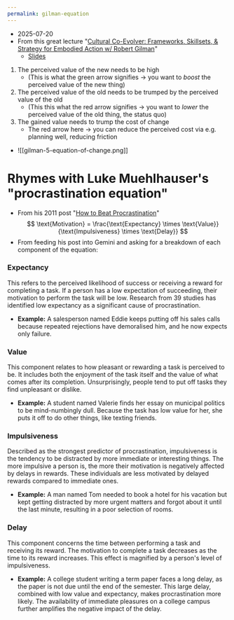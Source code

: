 ```yaml
---
permalink: gilman-equation
---
```


- 2025-07-20
- From this great lecture "[Cultural Co-Evolver: Frameworks, Skillsets, & Strategy for Embodied Action w/ Robert Gilman](https://www.youtube.com/watch?v=QYQK8m_EZLc&t=2s)"
	- [Slides](https://drive.google.com/drive/u/0/folders/1m6--qRLMuGg1zmm4VKeQ3DkpO87YRRqb)

1. The perceived value of the new needs to be high
	- (This is what the green arrow signifies → you want to *boost* the perceived value of the new thing)
2. The perceived value of the old needs to be trumped by the perceived value of the old
	- (This this what the red arrow signifies → you want to *lower* the perceived value of the old thing, the status quo)
3. The gained value needs to trump the cost of change
	- The red arrow here → you can reduce the perceived cost via e.g. planning well, reducing friction
- ![[gilman-5-equation-of-change.png]]
# Rhymes with Luke Muehlhauser's "procrastination equation"
- From his 2011 post "[How to Beat Procrastination](https://www.lesswrong.com/posts/RWo4LwFzpHNQCTcYt/how-to-beat-procrastination)"
$$
\text{Motivation} = \frac{\text{Expectancy} \times \text{Value}}{\text{Impulsiveness} \times \text{Delay}}
$$
- From feeding his post into Gemini and asking for a breakdown of each component of the equation:

### Expectancy

This refers to the perceived likelihood of success or receiving a reward for completing a task. If a person has a low expectation of succeeding, their motivation to perform the task will be low. Research from 39 studies has identified low expectancy as a significant cause of procrastination.

- **Example:** A salesperson named Eddie keeps putting off his sales calls because repeated rejections have demoralised him, and he now expects only failure.
### Value

This component relates to how pleasant or rewarding a task is perceived to be. It includes both the enjoyment of the task itself and the value of what comes after its completion. Unsurprisingly, people tend to put off tasks they find unpleasant or dislike.

- **Example:** A student named Valerie finds her essay on municipal politics to be mind-numbingly dull. Because the task has low value for her, she puts it off to do other things, like texting friends.
### Impulsiveness

Described as the strongest predictor of procrastination, impulsiveness is the tendency to be distracted by more immediate or interesting things. The more impulsive a person is, the more their motivation is negatively affected by delays in rewards. These individuals are less motivated by delayed rewards compared to immediate ones.

- **Example:** A man named Tom needed to book a hotel for his vacation but kept getting distracted by more urgent matters and forgot about it until the last minute, resulting in a poor selection of rooms.
### Delay

This component concerns the time between performing a task and receiving its reward. The motivation to complete a task decreases as the time to its reward increases. This effect is magnified by a person's level of impulsiveness.

- **Example:** A college student writing a term paper faces a long delay, as the paper is not due until the end of the semester. This large delay, combined with low value and expectancy, makes procrastination more likely. The availability of immediate pleasures on a college campus further amplifies the negative impact of the delay.